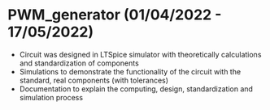 # PWM_generator (01/04/2022 - 17/05/2022)
- Circuit was designed in LTSpice simulator with theoretically calculations and standardization of components
- Simulations to demonstrate the functionality of the circuit with the standard, real components (with tolerances)
- Documentation to explain the computing, design, standardization and simulation process
